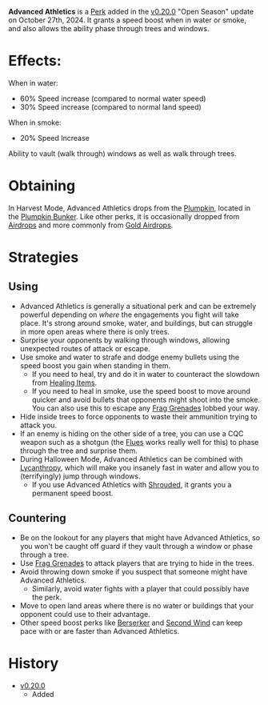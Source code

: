 <Mode />

**Advanced Athletics** is a [Perk](/perks) added in the [v0.20.0](https://github.com/HasangerGames/suroi/releases/tag/v0.20.0) "Open Season" update on October 27th, 2024. It grants a speed boost when in water or smoke, and also allows the ability phase through trees and windows.

# Effects:
When in water:
- 60% Speed increase (compared to normal water speed)
- 30% Speed increase (compared to normal land speed)

When in smoke:
- 20% Speed Increase

Ability to vault (walk through) windows as well as walk through trees.

# Obtaining
In Harvest Mode, Advanced Athletics drops from the [Plumpkin](/obstacles/plumpkin), located in the [Plumpkin Bunker](/buildings/plumpkin_bunker_meta). Like other perks, it is occasionally dropped from [Airdrops](/obstacles/airdrops) and more commonly from [Gold Airdrops](/obstacles/gold_airdrop_crate).

# Strategies
## Using
- Advanced Athletics is generally a situational perk and can be extremely powerful depending on *where* the engagements you fight will take place. It's strong around smoke, water, and buildings, but can struggle in more open areas where there is only trees.
- Surprise your opponents by walking through windows, allowing unexpected routes of attack or escape.
- Use smoke and water to strafe and dodge enemy bullets using the speed boost you gain when standing in them.
  - If you need to heal, try and do it in water to counteract the slowdown from [Healing Items](/healing).
  - If you need to heal in smoke, use the speed boost to move around quicker and avoid bullets that opponents might shoot into the smoke. You can also use this to escape any [Frag Grenades](/weapons/throwables/frag_grenade) lobbed your way.
- Hide inside trees to force opponents to waste their ammunition trying to attack you.
- If an enemy is hiding on the other side of a tree, you can use a CQC weapon such as a shotgun (the [Flues](/weapons/guns/flues) works really well for this) to phase through the tree and surprise them.
- During Halloween Mode, Advanced Athletics can be combined with [Lycanthropy](/perks/lycanthropy), which will make you insanely fast in water and allow you to (terrifyingly) jump through windows.
  - If you use Advanced Athletics with [Shrouded](/perks/shrouded), it grants you a permanent speed boost.

## Countering
- Be on the lookout for any players that might have Advanced Athletics, so you won't be caught off guard if they vault through a window or phase through a tree.
- Use [Frag Grenades](/weapons/throwables/frag_grenade) to attack players that are trying to hide in the trees.
- Avoid throwing down smoke if you suspect that someone might have Advanced Athletics.
  - Similarly, avoid water fights with a player that could possibly have the perk.
- Move to open land areas where there is no water or buildings that your opponent could use to their advantage.
- Other speed boost perks like [Berserker](/perks/stark_melee_gauntlet) and [Second Wind](/perks/second_wind) can keep pace with or are faster than Advanced Athletics.

# History
- [v0.20.0](https://github.com/HasangerGames/suroi/releases/tag/v0.20.0)
  - Added

